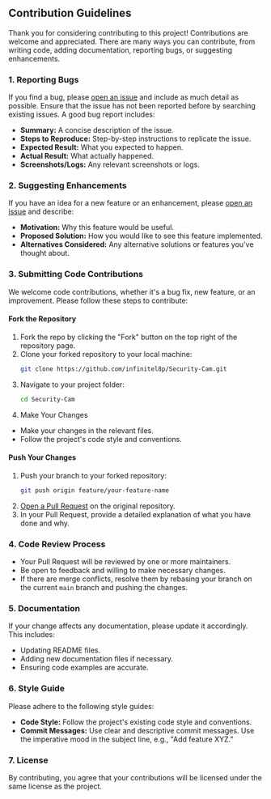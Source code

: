 ## Contribution Guidelines
Thank you for considering contributing to this project! Contributions are welcome and appreciated. There are many ways you can contribute, from writing code, adding documentation, reporting bugs, or suggesting enhancements.

### 1. Reporting Bugs

If you find a bug, please [open an issue](https://github.com/infinitel8p/Security-Cam/issues) and include as much detail as possible. Ensure that the issue has not been reported before by searching existing issues. A good bug report includes:

- **Summary:** A concise description of the issue.
- **Steps to Reproduce:** Step-by-step instructions to replicate the issue.
- **Expected Result:** What you expected to happen.
- **Actual Result:** What actually happened.
- **Screenshots/Logs:** Any relevant screenshots or logs.

### 2. Suggesting Enhancements

If you have an idea for a new feature or an enhancement, please [open an issue](https://github.com/infinitel8p/Security-Cam/issues) and describe:

- **Motivation:** Why this feature would be useful.
- **Proposed Solution:** How you would like to see this feature implemented.
- **Alternatives Considered:** Any alternative solutions or features you've thought about.

### 3. Submitting Code Contributions

We welcome code contributions, whether it's a bug fix, new feature, or an improvement. Please follow these steps to contribute:

#### Fork the Repository

1. Fork the repo by clicking the "Fork" button on the top right of the repository page.
2. Clone your forked repository to your local machine:
   ```bash
   git clone https://github.com/infinitel8p/Security-Cam.git
   ```
3. Navigate to your project folder:
   ```bash
   cd Security-Cam
   ```
4. Make Your Changes
  - Make your changes in the relevant files.
  - Follow the project's code style and conventions.
    
#### Push Your Changes
1. Push your branch to your forked repository:
   ```bash
   git push origin feature/your-feature-name
   ```
3. [Open a Pull Request](https://github.com/infinitel8p/Security-Cam/pulls) on the original repository.
4. In your Pull Request, provide a detailed explanation of what you have done and why.

### 4. Code Review Process

- Your Pull Request will be reviewed by one or more maintainers.
- Be open to feedback and willing to make necessary changes.
- If there are merge conflicts, resolve them by rebasing your branch on the current `main` branch and pushing the changes.

### 5. Documentation

If your change affects any documentation, please update it accordingly. This includes:

- Updating README files.
- Adding new documentation files if necessary.
- Ensuring code examples are accurate.

### 6. Style Guide

Please adhere to the following style guides:

- **Code Style:** Follow the project's existing code style and conventions.
- **Commit Messages:** Use clear and descriptive commit messages. Use the imperative mood in the subject line, e.g., "Add feature XYZ."

### 7. License

By contributing, you agree that your contributions will be licensed under the same license as the project.
